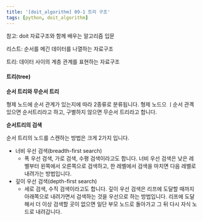 ```yaml
---
title: '[doit_algorithm] 09-1 트리 구조'
tags: [python, doit_algorithm]
---
```


참고: doit 자료구조와 함께 배우는 알고리즘 입문

리스트: 순서를 메긴 데이터를 나열하는 자료구조

트리: 데이터 사이의 계층 관계를 표현하는 자료구조

#### 트리(tree)

**순서 트리와 무순서 트리**

형제 노드에 순서 관계가 있는지에 따라 2종류로 분류됩니다. 형제 노드으 ㅣ순서 관곅 있으면 순서트리라고 하고, 구별하지 않으면 무순서 트리라고 합니다.

**순서트리의 검색**

순서 트리의 노드를 스캔하는 방법은 크게 2가지 입니다.

- 너비 우선 검색(breadth-first search)
  - 폭 우선 검색, 가로 검색, 수평 검색이라고도 합니다. 너비 우선 검색은 낮은 레벨부터 왼쪽에서 오른쪽으로 검색하고, 한 레벨에서 검색을 마치면 다음 레벨로 내려가는 방법입니다.
- 깊이 우선 검색(depth-first search)
  - 세로 검색, 수직 검색이라고도 합니다. 깊이 우선 검색은 리프에 도달할 때까지 아래쪽으로 내려가면서 검색하는 것을 우선으로 하는 방법입니다. 리프에 도달해서 더 이상 검색할 곳이 없으면 일단 부모 노드로 돌아가고 그 뒤 다시 자식 노드로 내려갑니다.
